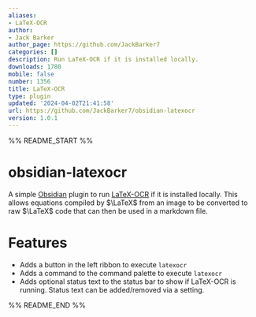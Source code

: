 ```yaml
---
aliases:
- LaTeX-OCR
author:
- Jack Barker
author_page: https://github.com/JackBarker7
categories: []
description: Run LaTeX-OCR if it is installed locally.
downloads: 1780
mobile: false
number: 1356
title: LaTeX-OCR
type: plugin
updated: '2024-04-02T21:41:58'
url: https://github.com/JackBarker7/obsidian-latexocr
version: 1.0.1
---
```


%% README_START %%

# obsidian-latexocr

A simple [Obsidian](https://obsidian.md/) plugin to run [LaTeX-OCR](https://github.com/lukas-blecher/LaTeX-OCR) if it is installed locally. This allows equations compiled by $\LaTeX$ from an image to be converted to raw $\LaTeX$ code that can then be used in a markdown file.

# Features

- Adds a button in the left ribbon to execute `latexocr`
- Adds a command to the command palette to execute `latexocr`
- Adds optional status text to the status bar to show if LaTeX-OCR is running. Status text can be added/removed via a setting.


%% README_END %%